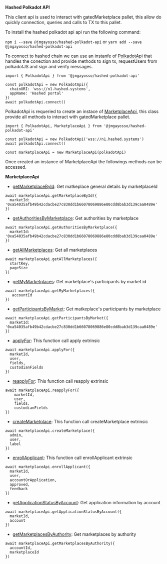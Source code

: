 **Hashed Polkadot API**

This client api is used to interact with gatedMarketplace pallet, this allow do quickly connection, queries and calls to TX to this pallet.

To install the hashed polkadot api api run the following command:

`npm i --save @jmgayosso/hashed-polkadot-api`
or
`yarn add --save @jmgayosso/hashed-polkadot-api`

To connect to hashed chain we can use an instanfe of [PolkadotApi](https://github.com/hashed-io/hashed-polkadot-api/blob/master/src/model/polkadotApi.js) that handles the conection and provide methods to sign tx, requestUsers from polkadotJS and sign and verify messages.
```
import { PolkadotApi } from '@jmgayosso/hashed-polkadot-api'

const polkadotApi = new PolkadotApi({
  chainURI: 'wss://n1.hashed.systems',
  appName: 'Hashed portal'
})
await polkadotApi.connect()
```


PolkadotApi is requeried to create an instace of [MarketplaceApi](https://github.com/hashed-io/hashed-polkadot-api/blob/master/src/model/polkadot-pallets/marketplaceApi.js), this class provide all methods to interact with gatedMarketplace pallet.
```
import { PolkadotApi, MarketplaceApi } from '@jmgayosso/hashed-polkadot-api'

const polkadotApi = new PolkadotApi('wss://n1.hashed.systems')
await polkadotApi.connect()

const marketplaceApi = new MarketplaceApi(polkadotApi)
```

Once created an instance of MarketplaceApi the followings methods can be accessed.

**MarketplaceApi**

* [getMarketplaceById](https://github.com/hashed-io/hashed-polkadot-api/blob/master/src/model/polkadot-pallets/marketplaceApi.js#L16): Get matkeplace general details by marketplaceId
```
await marketplaceApi.getMarketplaceById({
  marketId: '0xa54035afb49b42cdacbe27c830dd1b66078069886e80cdd8bab3d139caa0489e'
})
```

* [getAuthoritiesByMarketplace](https://github.com/hashed-io/hashed-polkadot-api/blob/master/src/model/polkadot-pallets/marketplaceApi.js#L27): Get authorities by marketplace
```
await marketplaceApi.getAuthoritiesByMarketplace({
  marketId: '0xa54035afb49b42cdacbe27c830dd1b66078069886e80cdd8bab3d139caa0489e'
})
```

* [getAllMarketplaces](https://github.com/hashed-io/hashed-polkadot-api/blob/master/src/model/polkadot-pallets/marketplaceApi.js#L52): Get all marketplaces
```
await marketplaceApi.getAllMarketplaces({
  startKey,
  pageSize
})
```

* [getMyMarketplaces](https://github.com/hashed-io/hashed-polkadot-api/blob/master/src/model/polkadot-pallets/marketplaceApi.js#L81): Get marketplace's participants by market id
```
await marketplaceApi.getMyMarketplaces({
   accountId
})
```

* [getParticipantsByMarket](https://github.com/hashed-io/hashed-polkadot-api/blob/master/src/model/polkadot-pallets/marketplaceApi.js#L156): Get matkeplace's participants by marketplace
```
await marketplaceApi.getParticipantsByMarket({
  marketId: '0xa54035afb49b42cdacbe27c830dd1b66078069886e80cdd8bab3d139caa0489e'
})
```

* [applyFor](https://github.com/hashed-io/hashed-polkadot-api/blob/master/src/model/polkadot-pallets/marketplaceApi.js#L220): This function call apply extrinsic
```
await marketplaceApi.applyFor({
  marketId,
  user,
  fields,
  custodianFields
})
```

* [reapplyFor](https://github.com/hashed-io/hashed-polkadot-api/blob/master/src/model/polkadot-pallets/marketplaceApi.js#L229): This function call reapply extrinsic
```
await marketplaceApi.reapplyFor({
    marketId,
    user,
    fields,
    custodianFields
})
```

* [createMarketplace](https://github.com/hashed-io/hashed-polkadot-api/blob/master/src/model/polkadot-pallets/marketplaceApi.js#L234): This function call createMarketplace extrinsic
```
await marketplaceApi.createMarketplace({
  admin,
  user,
  label
})
```

* [enrollApplicant](https://github.com/hashed-io/hashed-polkadot-api/blob/master/src/model/polkadot-pallets/marketplaceApi.js#L250): This function call enrollApplicant extrinsic
```
await marketplaceApi.enrollApplicant({
  marketId,
  user,
  accountOrApplication,
  approved,
  feedback
})
```

* [getApplicationStatusByAccount](https://github.com/hashed-io/hashed-polkadot-api/blob/master/src/model/polkadot-pallets/marketplaceApi.js#L262): Get application information by account
```
await marketplaceApi.getApplicationStatusByAccount({
  marketId,
  account
})
```

* [getMarketplacesByAuthority](https://github.com/hashed-io/hashed-polkadot-api/blob/master/src/model/polkadot-pallets/marketplaceApi.js#L272): Get marketplaces by authority
```
await marketplaceApi.getMarketplacesByAuthority({
  accountId,
  marketplaceId
})
```
